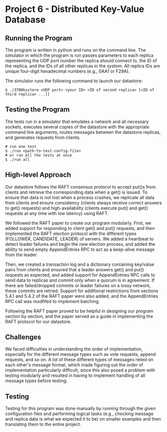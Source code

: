 # Project 6 - Distributed Key-Value Database

## Running the Program

The program is written in python and runs on the command line. The simulator in which the program is run passes parameters to each replica representing the UDP port number the replica should connect to, the ID of the replica, and the IDs of all other replicas in the system. All replica IDs are unique four-digit hexadecimal numbers (e.g., 0AA1 or F29A).


The simulator runs the following command to launch our datastore:

```shell
$ ./3700kvstore <UDP port> <your ID> <ID of second replica> [<ID of third replica> ...]]
```

## Testing the Program

The tests run in a simulator that emulates a network and all necessary sockets, executes several copies of the datastore with the appropriate command line arguments, routes messages between the datastore replicas, and generates requests from clients.


```shell
# run one test
$ ./run <path-to-test-config-file>
# or run all the tests at once
$ ./run all
```

## High-level Approach

Our datastore follows the RAFT consensus protocol to accept put()s from clients and retrieve the corresponding data when a get() is issued. To ensure that data is not lost when a process crashes, we replicate all data from clients and ensure consistency (clients always receive correct answers to get() requests) and high-availability (clients execute put() and get() requests at any time with low latency) using RAFT.

We followed the RAFT paper to create our program modularly. First, we added support for responding to client get() and put() requests, and then implemented the RAFT election protocol with the different types (FOLLOWER, CANDIDATE, LEADER) of servers. We added a heartbeat to detect leader failures and begin the new election process, and added the ability to send empty AppendEntries RPC to act as a keep-alive message from the leader.

Then, we created a transaction log and a dictionary containing key/value pairs from clients and ensured that a leader answers get() and put() requests as expected, and added support for AppendEntries RPC calls to send data to replicas and commit only when a quorum is in agreement. If there are failed/dropped commits or leader failures on a lossy network, these commits are retried. Support for additional restrictions from sections 5.4.1 and 5.4.2 of the RAFT paper were also added, and the AppendEntries RPC call was modfifed to implement batching.

Following the RAFT paper proved to be helpful in designing our program section by section, and the paper served as a guide in implementing the RAFT protocol for our datastore.


## Challenges
We faced difficulties in understanding the order of implementation, especially for the different message types such as vote requests, append requests, and so on. A lot of these different types of messages relied on each other's message format, which made figuring out the order of implementation particularly difficult, since this also posed a problem with testing modularly and resulted in having to implement handling of all message types before testing. 


## Testing
Testing for this program was done manually by running through the given configuration files and performing logical tasks (e.g., checking message and replica data is what we expected it to be) on smaller examples and then translating them to the entire project. 

